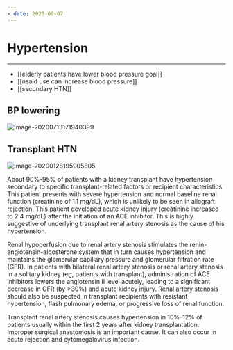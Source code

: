 ```yaml
---
- date: 2020-09-07
---
```


# Hypertension
---

- [[elderly patients have lower blood pressure goal]]
- [[nsaid use can increase blood pressure]]
- [[secondary HTN]]

## BP lowering

<!-- ways to lower BP -->

![image-20200713171940399](https://photos.thisispiggy.com/file/wikiFiles/image-20200713171940399.png)

## Transplant HTN

<!-- HTN after kidney transplant causes -->

![image-20200128195905805](https://photos.thisispiggy.com/file/wikiFiles/image-20200128195905805.png)

About 90%-95% of patients with a kidney transplant have hypertension  secondary to specific transplant-related factors or recipient  characteristics. This patient presents with severe hypertension and  normal baseline renal function (creatinine of 1.1 mg/dL), which is  unlikely to be seen in allograft rejection. This patient developed  acute kidney injury (creatinine increased to 2.4 mg/dL) after the  initiation of an ACE inhibitor. This is highly suggestive of underlying transplant renal artery stenosis as the cause of his hypertension.

Renal hypoperfusion due to renal artery stenosis stimulates the  renin-angiotensin-aldosterone system that in turn causes hypertension  and maintains the glomerular capillary pressure and glomerular  filtration rate (GFR). In patients with bilateral renal artery stenosis or renal artery stenosis in a solitary kidney (eg, patients with  transplant), administration of ACE inhibitors lowers the angiotensin II  level acutely, leading to a significant decrease in GFR (by >30%) and acute kidney injury. Renal artery stenosis should also be suspected in transplant recipients with resistant hypertension, flash pulmonary  edema, or progressive loss of renal function.

Transplant renal artery stenosis causes hypertension in 10%-12% of patients  usually within the first 2 years after kidney transplantation. Improper surgical anastomosis is an important cause. It can also occur in acute rejection and cytomegalovirus infection.
